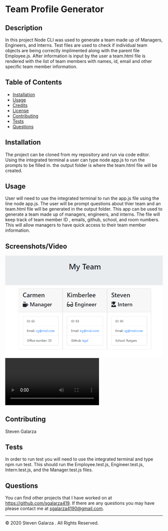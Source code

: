 
# Team Profile Generator

## Description 

In this project Node CLI was used to generate a team made up of Managers, Engineers, and Interns.   Test files are used to check if individual team objects are being correctly implimented along with the parent file Employee.js.  After information is input by the user a team.html file is rendered with the list of team members with names, id, email and other specific team member information.

## Table of Contents 

* [Installation](#installation)
* [Usage](#usage)
* [Credits](#credits)
* [License](#license)
* [Contributing](#contributing)
* [Tests](#tests)
* [Questions](#questions)

## Installation

The project can be cloned from my repository and run via code editor.  Using the integrated terminal a user can type node app.js to run the prompts to be filled in.  the output folder is where the team.html file will be created.

## Usage 

User will need to use the integrated terminal to run the app.js file using the line node app.js.  The user will be prompt questions about thier team and an team.html file will be generated in the output folder.  This app can be used to generate a team made up of managers, engineers, and interns.  The file will keep track of team member ID , emails, github, school, and room numbers.  This will allow managers to have quick access to their team member information.

## Screenshots/Video

![](images/myTeam.PNG)
![](images/teamGeneratedScreenRecording.wmv)

## Contributing

Steven Galarza

## Tests

In order to run test you will need to use the integrated terminal and type npm run test.  This should run the Employee.test.js, Engineer.test.js, Intern.test.js, and the Manager.test.js files.

## Questions

You can find other projects that I have worked on at https://github.com/sgalarza419.
If there are any questions you may have please contact me at sgalarza4190@gmail.com.  

---
© 2020 Steven Galarza . All Rights Reserved.
